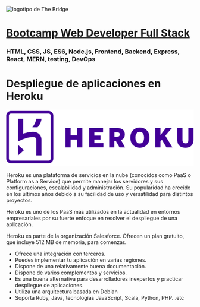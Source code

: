 ![logotipo de The Bridge](https://user-images.githubusercontent.com/27650532/77754601-e8365180-702b-11ea-8bed-5bc14a43f869.png  "logotipo de The Bridge")


# [Bootcamp Web Developer Full Stack](https://www.thebridge.tech/bootcamps/bootcamp-fullstack-developer/)

### HTML, CSS,  JS, ES6, Node.js, Frontend, Backend, Express, React, MERN, testing, DevOps

# Despliegue de aplicaciones en Heroku

![img](../assets/heroku.png)

Heroku es una plataforma de servicios en la nube (conocidos como PaaS o Platform as a Service) que permite manejar los servidores y sus configuraciones, escalabilidad y administración. Su popularidad ha crecido en los últimos años debido a su facilidad de uso y versatilidad para distintos proyectos.

Heroku es uno de los PaaS más utilizados en la actualidad en entornos empresariales por su fuerte enfoque en resolver el despliegue de una aplicación. 

Heroku es parte de la organización Salesforce. Ofrecen un plan gratuito, que incluye 512 MB de memoria, para comenzar.

- Ofrece una integración con terceros.
- Puedes implementar tu aplicación en varias regiones.
- Dispone de una relativamente buena documentación.
- Dispone de varios complementos y servicios.
- Es una buena alternativa para desarrolladores inexpertos y practicar despliegue de aplicaciones.
- Utiliza una arquitectura basada en Debian
- Soporta Ruby, Java, tecnologías JavaScript, Scala, Python, PHP...etc